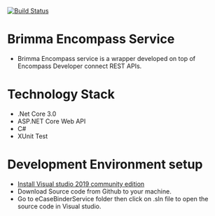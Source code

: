 [![Build Status](https://dev.azure.com/brimmatech/BrimmaService/_apis/build/status/brimma-tech.BrimmaEncompassDataService?branchName=develop)](https://dev.azure.com/brimmatech/BrimmaService/_build/latest?definitionId=6&branchName=develop)


# Brimma Encompass Service

   * Brimma Encompass service is a wrapper developed on top of Encompass Developer connect REST APIs.

# Technology Stack

  * .Net Core 3.0
  * ASP.NET Core Web API 
  * C#
  * XUnit Test
  
  
 # Development Environment setup
 
  * [Install Visual studio 2019 community edition](https://visualstudio.microsoft.com/vs/community/)
  * Download Source code from Github to your machine.
  * Go to eCaseBinderService folder then click on .sln file to open the source code in Visual studio.
  
  
  
  

